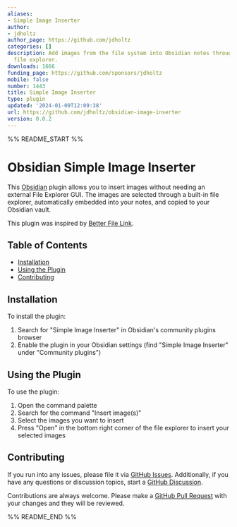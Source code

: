 ```yaml
---
aliases:
- Simple Image Inserter
author:
- jdholtz
author_page: https://github.com/jdholtz
categories: []
description: Add images from the file system into Obsidian notes through a built-in
  file explorer.
downloads: 1666
funding_page: https://github.com/sponsors/jdholtz
mobile: false
number: 1443
title: Simple Image Inserter
type: plugin
updated: '2024-01-09T12:09:38'
url: https://github.com/jdholtz/obsidian-image-inserter
version: 0.0.2
---
```


%% README_START %%

# Obsidian Simple Image Inserter
This [Obsidian][0] plugin allows you to insert images without needing an external File Explorer GUI.
The images are selected through a built-in file explorer, automatically embedded into your notes,
and copied to your Obsidian vault.

This plugin was inspired by [Better File Link][1].

## Table of Contents
- [Installation](#installation)
- [Using the Plugin](#using-the-plugin)
- [Contributing](#contributing)


## Installation
To install the plugin:
1. Search for "Simple Image Inserter" in Obsidian's community plugins browser
2. Enable the plugin in your Obsidian settings (find "Simple Image Inserter" under "Community plugins")

## Using the Plugin
To use the plugin:
1. Open the command palette
2. Search for the command "Insert image(s)"
3. Select the images you want to insert
4. Press "Open" in the bottom right corner of the file explorer to insert your selected images

## Contributing
If you run into any issues, please file it via [GitHub Issues][2]. Additionally, if you
have any questions or discussion topics, start a [GitHub Discussion][3].

Contributions are always welcome. Please make a [GitHub Pull Request][4] with your changes and they will be reviewed.

[0]: https://obsidian.md/
[1]: https://github.com/marcjulianschwarz/obsidian-file-link
[2]: https://github.com/jdholtz/obsidian-image-inserter/issues/new/choose
[3]: https://github.com/jdholtz/obsidian-image-inserter/discussions/new/choose
[4]: https://github.com/jdholtz/obsidian-image-inserter/compare


%% README_END %%